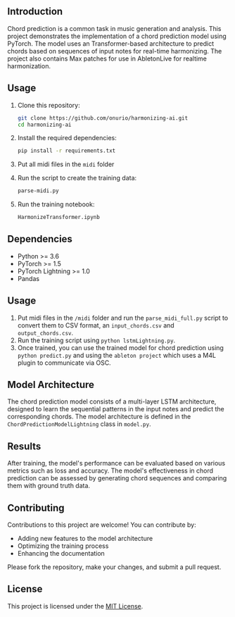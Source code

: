 ## Introduction

Chord prediction is a common task in music generation and analysis. This project demonstrates the implementation of a chord prediction model using PyTorch. The model uses an Transformer-based architecture to predict chords based on sequences of input notes for real-time harmonizing. The project also contains Max patches for use in AbletonLive for realtime harmonization.

## Usage

1. Clone this repository:

   ```bash
   git clone https://github.com/onurio/harmonizing-ai.git
   cd harmonizing-ai
   ```

2. Install the required dependencies:

   ```bash
   pip install -r requirements.txt
   ```

3. Put all midi files in the `midi` folder

5. Run the script to create the training data:

   ```bash
   parse-midi.py
   ```

5. Run the training notebook:

   ```bash
   HarmonizeTransformer.ipynb
   ```

## Dependencies

- Python >= 3.6
- PyTorch >= 1.5
- PyTorch Lightning >= 1.0
- Pandas

## Usage

1. Put midi files in the `/midi` folder and run the `parse_midi_full.py` script to convert them to CSV format, an `input_chords.csv` and `output_chords.csv`.
2. Run the training script using `python lstmLightning.py`.
3. Once trained, you can use the trained model for chord prediction using `python predict.py` and using the `ableton project` which uses a M4L plugin to communicate via OSC.

## Model Architecture

The chord prediction model consists of a multi-layer LSTM architecture, designed to learn the sequential patterns in the input notes and predict the corresponding chords. The model architecture is defined in the `ChordPredictionModelLightning` class in `model.py`.

## Results

After training, the model's performance can be evaluated based on various metrics such as loss and accuracy. The model's effectiveness in chord prediction can be assessed by generating chord sequences and comparing them with ground truth data.

## Contributing

Contributions to this project are welcome! You can contribute by:

- Adding new features to the model architecture
- Optimizing the training process
- Enhancing the documentation

Please fork the repository, make your changes, and submit a pull request.

## License

This project is licensed under the [MIT License](LICENSE).
